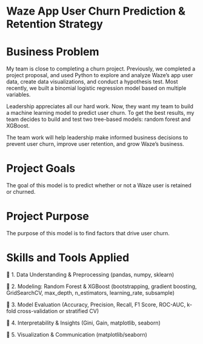 # Waze App User Churn Prediction & Retention Strategy

# Business Problem
My team is close to completing a churn project. Previously, we completed a project proposal, and used Python to explore and analyze Waze’s app user data, create data visualizations, and conduct a hypothesis test. Most recently, we built a binomial logistic regression model based on multiple variables.
 
Leadership appreciates all our hard work. Now, they want my team to build a machine learning model to predict user churn. To get the best results, my team decides to build and test two tree-based models: random forest and XGBoost.

The team work will help leadership make informed business decisions to prevent user churn, improve user retention, and grow Waze’s business.

# Project Goals
The goal of this model is to predict whether or not a Waze user is retained or churned.

# Project Purpose
The purpose of this model is to find factors that drive user churn.

# Skills and Tools Applied
🔹 1. Data Understanding & Preprocessing (pandas, numpy, sklearn)

🔹 2. Modeling: Random Forest & XGBoost 
      (bootstrapping, gradient boosting, GridSearchCV, max_depth, n_estimators, learning_rate, subsample)

🔹 3. Model Evaluation (Accuracy, Precision, Recall, F1 Score, ROC-AUC, k-fold cross-validation or  stratified CV)

🔹 4. Interpretability & Insights (Gini, Gain, matplotlib, seaborn)

🔹 5. Visualization & Communication (matplotlib/seaborn)
